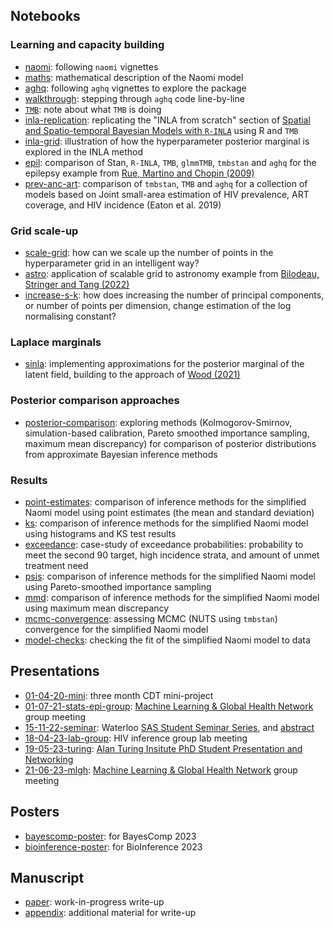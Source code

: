 ## Notebooks

### Learning and capacity building

* [naomi](https://athowes.github.io/naomi-aghq/naomi.html): following `naomi` vignettes
* [maths](https://athowes.github.io/naomi-aghq/maths.html): mathematical description of the Naomi model
* [aghq](https://athowes.github.io/naomi-aghq/aghq.html): following `aghq` vignettes to explore the package
* [walkthrough](https://athowes.github.io/naomi-aghq/walkthrough.html): stepping through `aghq` code line-by-line
* [`TMB`](https://athowes.github.io/naomi-aghq/tmb.pdf): note about what `TMB` is doing
* [inla-replication](https://athowes.github.io/naomi-aghq/inla-replication.html): replicating the "INLA from scratch" section of [Spatial and Spatio-temporal Bayesian Models with `R-INLA`](https://onlinelibrary.wiley.com/doi/book/10.1002/9781118950203) using R and `TMB`
* [inla-grid](https://athowes.github.io/naomi-aghq/inla-grid.html): illustration of how the hyperparameter posterior marginal is explored in the INLA method
* [epil](https://athowes.github.io/naomi-aghq/epil.html): comparison of Stan, `R-INLA`, `TMB`, `glmmTMB`, `tmbstan` and `aghq` for the epilepsy example from [Rue, Martino and Chopin (2009)](https://rss.onlinelibrary.wiley.com/doi/10.1111/j.1467-9868.2008.00700.x)
* [prev-anc-art](https://athowes.github.io/naomi-aghq/prev-anc-art.html): comparison of `tmbstan`, `TMB` and `aghq` for a collection of models based on Joint small-area estimation of HIV prevalence, ART coverage, and HIV incidence (Eaton et al. 2019)

### Grid scale-up

* [scale-grid](https://athowes.github.io/naomi-aghq/scale-grid.html): how can we scale up the number of points in the hyperparameter grid in an intelligent way?
* [astro](https://athowes.github.io/naomi-aghq/astro.html): application of scalable grid to astronomy example from [Bilodeau, Stringer and Tang (2022)](https://www.tandfonline.com/doi/full/10.1080/01621459.2022.2141635)
* [increase-s-k](https://athowes.github.io/naomi-aghq/increase-s-k.html): how does increasing the number of principal components, or number of points per dimension, change estimation of the log normalising constant?

### Laplace marginals

* [sinla](https://athowes.github.io/naomi-aghq/sinla.html): implementing approximations for the posterior marginal of the latent field, building to the approach of [Wood (2021)](https://academic.oup.com/biomet/article/107/1/223/5572662)

### Posterior comparison approaches

* [posterior-comparison](https://athowes.github.io/naomi-aghq/posterior-comparison.html): exploring methods (Kolmogorov-Smirnov, simulation-based calibration, Pareto smoothed importance sampling, maximum mean discrepancy) for comparison of posterior distributions from approximate Bayesian inference methods

### Results

* [point-estimates](https://athowes.github.io/naomi-aghq/point-estimates.html): comparison of inference methods for the simplified Naomi model using point estimates (the mean and standard deviation)
* [ks](https://athowes.github.io/naomi-aghq/ks.html): comparison of inference methods for the simplified Naomi model using histograms and KS test results
* [exceedance](https://athowes.github.io/naomi-aghq/exceedance.html): case-study of exceedance probabilities: probability to meet the second 90 target, high incidence strata, and amount of unmet treatment need
* [psis](https://athowes.github.io/naomi-aghq/psis.html): comparison of inference methods for the simplified Naomi model using Pareto-smoothed importance sampling
* [mmd](https://athowes.github.io/naomi-aghq/mmd.html): comparison of inference methods for the simplified Naomi model using maximum mean discrepancy
* [mcmc-convergence](https://athowes.github.io/naomi-aghq/mcmc-convergence.html): assessing MCMC (NUTS using `tmbstan`) convergence for the simplified Naomi model
* [model-checks](https://athowes.github.io/naomi-aghq/model-checks.html): checking the fit of the simplified Naomi model to data

<!--

## Experiments

| `TMB` template      | Sample size parameter | Results  |
|:--------------------|:----- |:-----------|
| `model1.cpp`        | 1     | [Plots](https://athowes.github.io/naomi-aghq/model1-plots-m1.pdf) |
| `model1.cpp`        | 10    | [Plots](https://athowes.github.io/naomi-aghq/model1-plots-m10.pdf) |
| `model1.cpp`        | 100   | [Plots](https://athowes.github.io/naomi-aghq/model1-plots-m100.pdf) |
| `model1.cpp`        | 250   | [Plots](https://athowes.github.io/naomi-aghq/model1-plots-m250.pdf) |
| `model1_icar.cpp`   | 1     | [Plots](https://athowes.github.io/naomi-aghq/model1-icar-plots-m1.pdf) |
| `model1_icar.cpp`   | 10    | [Plots](https://athowes.github.io/naomi-aghq/model1-icar-plots-m10.pdf) |
| `model1_icar.cpp`   | 100   | [Plots](https://athowes.github.io/naomi-aghq/model1-icar-plots-m100.pdf) |
| `model1_icar.cpp`   | 250   | [Plots](https://athowes.github.io/naomi-aghq/model1-icar-plots-m250.pdf) |

-->

## Presentations

* [01-04-20-mini](https://athowes.github.io/naomi-aghq/01-04-20-mini.pdf): three month CDT mini-project
* [01-07-21-stats-epi-group](https://athowes.github.io/naomi-aghq/01-07-21-stats-epi-group.pdf): [Machine Learning & Global Health Network](https://mlgh.net/) group meeting
* [15-11-22-seminar](https://athowes.github.io/naomi-aghq/15-11-22-seminar.pdf): Waterloo [SAS Student Seminar Series](https://uwaterloo.ca/statistics-and-actuarial-science/student-seminar-series), and [abstract](https://athowes.github.io/naomi-aghq/seminar.html)
* [18-04-23-lab-group](https://athowes.github.io/naomi-aghq/18-04-23-lab-group.pdf): HIV inference group lab meeting
* [19-05-23-turing](https://athowes.github.io/naomi-aghq/19-05-23-turing.pdf): [Alan Turing Insitute PhD Student Presentation and Networking](https://www.turing.ac.uk/events/phd-student-presentation-and-networking-may-2023)
* [21-06-23-mlgh](https://athowes.github.io/naomi-aghq/21-06-23-mlgh.pdf): [Machine Learning & Global Health Network](https://mlgh.net/) group meeting

## Posters

* [bayescomp-poster](https://athowes.github.io/naomi-aghq/bayescomp-poster.pdf): for BayesComp 2023
* [bioinference-poster](https://athowes.github.io/naomi-aghq/bioinference-poster.pdf): for BioInference 2023

## Manuscript

* [paper](https://athowes.github.io/naomi-aghq/paper.pdf): work-in-progress write-up
* [appendix](https://athowes.github.io/naomi-aghq/appendix.pdf): additional material for write-up

<!--

## Misc

* [bayescomp](https://athowes.github.io/naomi-aghq/bayescomp.html): abstract for BayesComp 2023
* [bioinference](https://athowes.github.io/naomi-aghq/bioinference.html): abstract for BioInference 2023

-->
